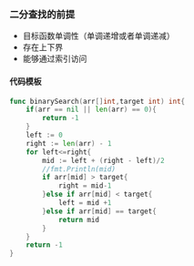 ### 二分查找的前提
+ 目标函数单调性（单调递增或者单调递减）
+ 存在上下界
+ 能够通过索引访问

#### 代码模板
~~~ go
func binarySearch(arr[]int,target int) int{
	if(arr == nil || len(arr) == 0){
		return -1
	}
	left := 0
	right := len(arr) - 1
	for left<=right{
		mid := left + (right - left)/2
		//fmt.Println(mid)
		if arr[mid] > target{
			right = mid-1
		}else if arr[mid] < target{
			left = mid +1
		}else if arr[mid] == target{
			return mid
		}
	}
	return -1
}
~~~